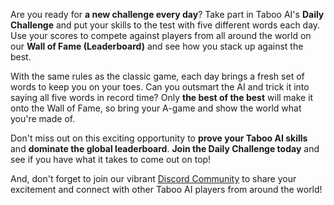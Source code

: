 Are you ready for **a new challenge every day**? Take part in Taboo AI's **Daily Challenge** and put your skills to the test with five different words each day. Use your scores to compete against players from all around the world on our **Wall of Fame (Leaderboard)** and see how you stack up against the best.

With the same rules as the classic game, each day brings a fresh set of words to keep you on your toes. Can you outsmart the AI and trick it into saying all five words in record time? Only **the best of the best** will make it onto the Wall of Fame, so bring your A-game and show the world what you're made of.

Don't miss out on this exciting opportunity to **prove your Taboo AI skills** and **dominate the global leaderboard**. **Join the Daily Challenge today** and see if you have what it takes to come out on top!

And, don't forget to join our vibrant [Discord Community](https://discord.gg/4vXhTXaR) to share your excitement and connect with other Taboo AI players from around the world!
